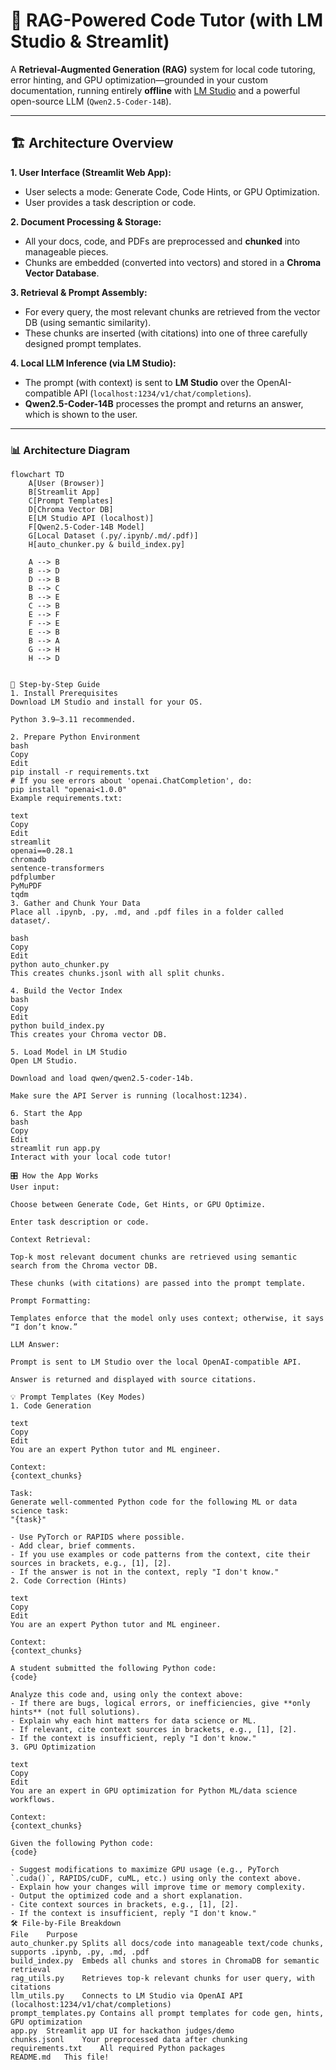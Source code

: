 # 🚀 RAG-Powered Code Tutor (with LM Studio & Streamlit)

A **Retrieval-Augmented Generation (RAG)** system for local code tutoring, error hinting, and GPU optimization—grounded in your custom documentation, running entirely **offline** with [LM Studio](https://lmstudio.ai/) and a powerful open-source LLM (`Qwen2.5-Coder-14B`).

---

## 🏗️ Architecture Overview

**1. User Interface (Streamlit Web App):**
- User selects a mode: Generate Code, Code Hints, or GPU Optimization.
- User provides a task description or code.

**2. Document Processing & Storage:**
- All your docs, code, and PDFs are preprocessed and **chunked** into manageable pieces.
- Chunks are embedded (converted into vectors) and stored in a **Chroma Vector Database**.

**3. Retrieval & Prompt Assembly:**
- For every query, the most relevant chunks are retrieved from the vector DB (using semantic similarity).
- These chunks are inserted (with citations) into one of three carefully designed prompt templates.

**4. Local LLM Inference (via LM Studio):**
- The prompt (with context) is sent to **LM Studio** over the OpenAI-compatible API (`localhost:1234/v1/chat/completions`).
- **Qwen2.5-Coder-14B** processes the prompt and returns an answer, which is shown to the user.

---

### 📊 Architecture Diagram

```mermaid
flowchart TD
    A[User (Browser)]
    B[Streamlit App]
    C[Prompt Templates]
    D[Chroma Vector DB]
    E[LM Studio API (localhost)]
    F[Qwen2.5-Coder-14B Model]
    G[Local Dataset (.py/.ipynb/.md/.pdf)]
    H[auto_chunker.py & build_index.py]
    
    A --> B
    B --> D
    D --> B
    B --> C
    B --> E
    C --> B
    E --> F
    F --> E
    E --> B
    B --> A
    G --> H
    H --> D


📝 Step-by-Step Guide
1. Install Prerequisites
Download LM Studio and install for your OS.

Python 3.9–3.11 recommended.

2. Prepare Python Environment
bash
Copy
Edit
pip install -r requirements.txt
# If you see errors about 'openai.ChatCompletion', do:
pip install "openai<1.0.0"
Example requirements.txt:

text
Copy
Edit
streamlit
openai==0.28.1
chromadb
sentence-transformers
pdfplumber
PyMuPDF
tqdm
3. Gather and Chunk Your Data
Place all .ipynb, .py, .md, and .pdf files in a folder called dataset/.

bash
Copy
Edit
python auto_chunker.py
This creates chunks.jsonl with all split chunks.

4. Build the Vector Index
bash
Copy
Edit
python build_index.py
This creates your Chroma vector DB.

5. Load Model in LM Studio
Open LM Studio.

Download and load qwen/qwen2.5-coder-14b.

Make sure the API Server is running (localhost:1234).

6. Start the App
bash
Copy
Edit
streamlit run app.py
Interact with your local code tutor!

🎛️ How the App Works
User input:

Choose between Generate Code, Get Hints, or GPU Optimize.

Enter task description or code.

Context Retrieval:

Top-k most relevant document chunks are retrieved using semantic search from the Chroma vector DB.

These chunks (with citations) are passed into the prompt template.

Prompt Formatting:

Templates enforce that the model only uses context; otherwise, it says “I don’t know.”

LLM Answer:

Prompt is sent to LM Studio over the local OpenAI-compatible API.

Answer is returned and displayed with source citations.

💡 Prompt Templates (Key Modes)
1. Code Generation

text
Copy
Edit
You are an expert Python tutor and ML engineer.

Context:
{context_chunks}

Task:
Generate well-commented Python code for the following ML or data science task:
"{task}"

- Use PyTorch or RAPIDS where possible.
- Add clear, brief comments.
- If you use examples or code patterns from the context, cite their sources in brackets, e.g., [1], [2].
- If the answer is not in the context, reply "I don't know."
2. Code Correction (Hints)

text
Copy
Edit
You are an expert Python tutor and ML engineer.

Context:
{context_chunks}

A student submitted the following Python code:
{code}

Analyze this code and, using only the context above:
- If there are bugs, logical errors, or inefficiencies, give **only hints** (not full solutions).
- Explain why each hint matters for data science or ML.
- If relevant, cite context sources in brackets, e.g., [1], [2].
- If the context is insufficient, reply "I don't know."
3. GPU Optimization

text
Copy
Edit
You are an expert in GPU optimization for Python ML/data science workflows.

Context:
{context_chunks}

Given the following Python code:
{code}

- Suggest modifications to maximize GPU usage (e.g., PyTorch `.cuda()`, RAPIDS/cuDF, cuML, etc.) using only the context above.
- Explain how your changes will improve time or memory complexity.
- Output the optimized code and a short explanation.
- Cite context sources in brackets, e.g., [1], [2].
- If the context is insufficient, reply "I don't know."
🛠️ File-by-File Breakdown
File	Purpose
auto_chunker.py	Splits all docs/code into manageable text/code chunks, supports .ipynb, .py, .md, .pdf
build_index.py	Embeds all chunks and stores in ChromaDB for semantic retrieval
rag_utils.py	Retrieves top-k relevant chunks for user query, with citations
llm_utils.py	Connects to LM Studio via OpenAI API (localhost:1234/v1/chat/completions)
prompt_templates.py	Contains all prompt templates for code gen, hints, GPU optimization
app.py	Streamlit app UI for hackathon judges/demo
chunks.jsonl	Your preprocessed data after chunking
requirements.txt	All required Python packages
README.md	This file!